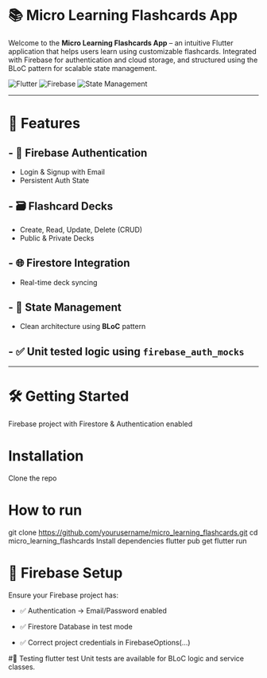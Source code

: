 # 📚 Micro Learning Flashcards App

Welcome to the **Micro Learning Flashcards App** – an intuitive Flutter application that helps users learn using customizable flashcards. Integrated with Firebase for authentication and cloud storage, and structured using the BLoC pattern for scalable state management.

![Flutter](https://img.shields.io/badge/Flutter-3.10-blue?logo=flutter)
![Firebase](https://img.shields.io/badge/Firebase-Backend-orange?logo=firebase)
![State Management](https://img.shields.io/badge/BLoC-Clean%20Architecture-purple?logo=dart)

---

# 🚀 Features

## - 🔐 **Firebase Authentication**
  - Login & Signup with Email
  - Persistent Auth State
## - 🗃️ **Flashcard Decks**
  - Create, Read, Update, Delete (CRUD)
  - Public & Private Decks
## - 🌐 **Firestore Integration**
  - Real-time deck syncing
## - 🧠 **State Management**
  - Clean architecture using **BLoC** pattern
## - ✅ Unit tested logic using `firebase_auth_mocks`

---

# 🛠️ Getting Started


Firebase project with Firestore & Authentication enabled

# Installation
Clone the repo


# How to run
git clone https://github.com/yourusername/micro_learning_flashcards.git
cd micro_learning_flashcards
Install dependencies
flutter pub get
flutter run


# 🔐 Firebase Setup
Ensure your Firebase project has:

- ✅ Authentication → Email/Password enabled

- ✅ Firestore Database in test mode

- ✅ Correct project credentials in FirebaseOptions(...)

#🧪 Testing
flutter test
Unit tests are available for BLoC logic and service classes.





